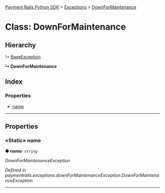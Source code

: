 [Payment Rails Python SDK](../README.md) > [Exceptions](../modules/exceptions.md) > [DownForMaintenance](../classes/exceptions.downformaintenance.md)



# Class: DownForMaintenance

## Hierarchy


↳  [BaseException](exceptions.baseexception.md)

**↳ DownForMaintenance**






## Index

### Properties

* [name](exceptions.downformaintenance.md#name)



---
## Properties

<a id="name"></a>

### «Static» name

**●  name**:  *`string`* 

*DownForMaintenanceException*

*Defined in paymentrails.exceptions.downForMaintenanceException.DownForMaintenanceException*





___

